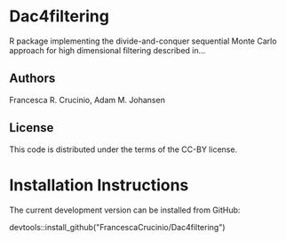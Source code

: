 # Dac4filtering

R package implementing the divide-and-conquer sequential Monte Carlo approach for high dimensional filtering described in...

## Authors

Francesca R. Crucinio, Adam M. Johansen

## License 
This code is distributed under the terms of the CC-BY license.

# Installation Instructions
The current development version can be installed from GitHub:

devtools::install_github("FrancescaCrucinio/Dac4filtering")
